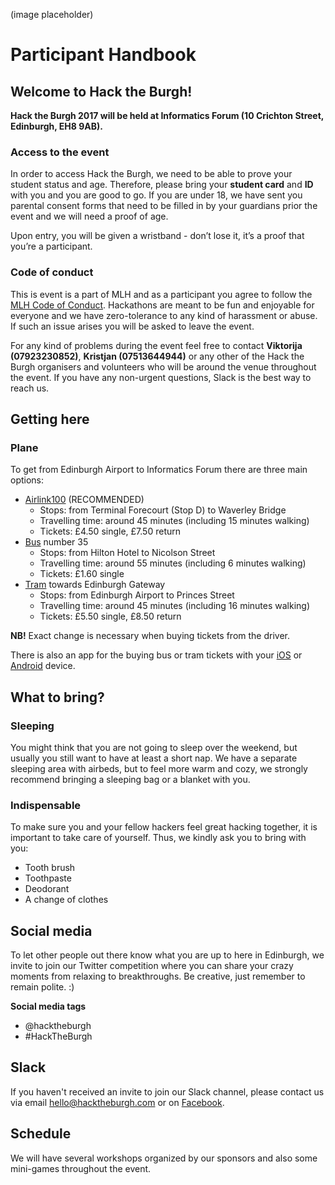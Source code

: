 (image placeholder)

# Participant Handbook

## Welcome to Hack the Burgh!

**Hack the Burgh 2017 will be held at Informatics Forum (10 Crichton Street, Edinburgh, EH8 9AB).**

### Access to the event
In order to access Hack the Burgh, we need to be able to prove your student status and age. Therefore, please bring your **student card** and **ID** with you and you are good to go. If you are under 18, we have sent you parental consent forms that need to be filled in by your guardians prior the event and we will need a proof of age. 

Upon entry, you will be given a wristband - don’t lose it, it’s a proof that you’re a participant.

### Code of conduct

This is event is a part of MLH and as a participant you agree to follow the [MLH Code of Conduct](https://static.mlh.io/docs/mlh-code-of-conduct.pdf). Hackathons are meant to be fun and enjoyable for everyone and we have zero-tolerance to any kind of harassment or abuse. If such an issue arises you will be asked to leave the event.

For any kind of problems during the event feel free to contact **Viktorija (07923230852)**, **Kristjan (07513644944)** or any other of the Hack the Burgh organisers and volunteers who will be around the venue throughout the event. If you have any non-urgent questions, Slack is the best way to reach us.

## Getting here

### Plane

To get from Edinburgh Airport to Informatics Forum there are three main options:
- [Airlink100](https://lothianbuses.co.uk/timetables-and-maps/airlink) (RECOMMENDED)
    - Stops: from Terminal Forecourt (Stop D) to Waverley Bridge
    - Travelling time: around 45 minutes (including 15 minutes walking)
    - Tickets: £4.50 single, £7.50 return
- [Bus](https://lothianbuses.co.uk/) number 35
    - Stops: from Hilton Hotel to Nicolson Street
    - Travelling time: around 55 minutes (including 6 minutes walking)
    - Tickets: £1.60 single
- [Tram](https://edinburghtrams.com/) towards Edinburgh Gateway
    - Stops: from Edinburgh Airport to Princes Street
    - Travelling time: around 45 minutes (including 16 minutes walking)
    - Tickets: £5.50 single, £8.50 return

**NB!** Exact change is necessary when buying tickets from the driver.

There is also an app for the buying bus or tram tickets with your [iOS](https://itunes.apple.com/gb/app/lothian-buses-official-app/id570435211?ls=1&mt=8) or [Android](https://play.google.com/store/apps/details?id=com.lothianbuses.lothianbuses) device.

## What to bring?

### Sleeping
You might think that you are not going to sleep over the weekend, but usually you still want to have at least a short nap. We have a separate sleeping area with airbeds, but to feel more warm and cozy, we strongly recommend bringing a sleeping bag or a blanket with you.

### Indispensable
To make sure you and your fellow hackers feel great hacking together, it is important to take care of yourself. Thus, we kindly ask you to bring with you:

- Tooth brush
- Toothpaste
- Deodorant
- A change of clothes

## Social media
To let other people out there know what you are up to here in Edinburgh, we invite to join our Twitter competition where you can share your crazy moments from relaxing to breakthroughs. Be creative, just remember to remain polite. :)

**Social media tags**
- @hacktheburgh
- #HackTheBurgh

## Slack

If you haven't received an invite to join our Slack channel, please contact us via email hello@hacktheburgh.com or on [Facebook](https://fb.me/compsoc).

## Schedule
We will have several workshops organized by our sponsors and also some mini-games throughout the event.
